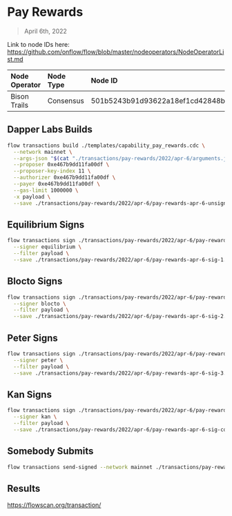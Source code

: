 # Pay Rewards
> April 6th, 2022

Link to node IDs here: https://github.com/onflow/flow/blob/master/nodeoperators/NodeOperatorList.md

| Node Operator             | Node Type          | Node ID  |
|:--------------------------|:-------------------|:---------|
| Bison Trails | Consensus | 501b5243b91d93622a18ef1cd42848bb7c47a55b2f02ea6404cd7add2229f8e3

## Dapper Labs Builds

```sh
flow transactions build ./templates/capability_pay_rewards.cdc \
  --network mainnet \
  --args-json "$(cat "./transactions/pay-rewards/2022/apr-6/arguments.json")" \
  --proposer 0xe467b9dd11fa00df \
  --proposer-key-index 11 \
  --authorizer 0xe467b9dd11fa00df \
  --payer 0xe467b9dd11fa00df \
  --gas-limit 1000000 \
  -x payload \
  --save ./transactions/pay-rewards/2022/apr-6/pay-rewards-apr-6-unsigned.rlp
```

## Equilibrium Signs

```sh
flow transactions sign ./transactions/pay-rewards/2022/apr-6/pay-rewards-apr-6-unsigned.rlp \
  --signer equilibrium \
  --filter payload \
  --save ./transactions/pay-rewards/2022/apr-6/pay-rewards-apr-6-sig-1.rlp
```

## Blocto Signs

```sh
flow transactions sign ./transactions/pay-rewards/2022/apr-6/pay-rewards-apr-6-sig-1.rlp \
  --signer blocto \
  --filter payload \
  --save ./transactions/pay-rewards/2022/apr-6/pay-rewards-apr-6-sig-2.rlp
```

## Peter Signs

```sh
flow transactions sign ./transactions/pay-rewards/2022/apr-6/pay-rewards-apr-6-sig-2.rlp \
  --signer peter \
  --filter payload \
  --save ./transactions/pay-rewards/2022/apr-6/pay-rewards-apr-6-sig-3.rlp
```

## Kan Signs

```sh
flow transactions sign ./transactions/pay-rewards/2022/apr-6/pay-rewards-apr-6-sig-3.rlp \
  --signer kan \
  --filter payload \
  --save ./transactions/pay-rewards/2022/apr-6/pay-rewards-apr-6-sig-complete.rlp
```

## Somebody Submits

```sh
flow transactions send-signed --network mainnet ./transactions/pay-rewards/2022/apr-6/pay-rewards-apr-6-sig-complete.rlp
```

## Results

https://flowscan.org/transaction/
